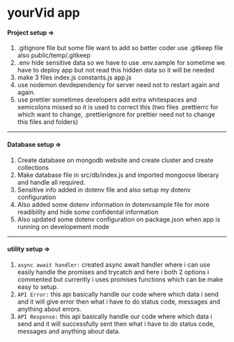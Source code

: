 # yourVid app

#### Project setup =>
1. .gitignore file but some file want to add so better coder use .gitkeep file also public/temp/.gitkeep
2. .env hide sensitive data so we have to use .env.sample for sometime we have to deploy app but not read this hidden data so it will be needed
3. make 3 files index.js constants.js app.js
4. use nodemon devdependency for server need not to restart again and again.
5. use prettier sometimes developers add extra whitespaces and semicolons missed so it is used to correct this (two files .prettierrc for which want to change, .prettierignore for prettier need not to change this files and folders)

<hr>

#### Database setup =>
1. Create database on mongodb website and create cluster and create collections
2. Make database file in src/db/index.js and imported mongoose liberary and handle all required.
3. Sensitive info added in dotenv file and also setup my dotenv configuration
4. Also added some dotenv information in dotenvsample file for more readibility and hide some confidental information
5. Also updated some dotenv configuration on package.json when app is running on developement mode

<hr>

#### utility setup =>
1. `async await handler:` created async await handler where i can use easily handle the promises and trycatch and here i both 2 options i commented but currently i uses promises functions which can be make easy to setup.
2. `API Error:` this api basically handle our code where which data i send and it will give error then what i have to do status code, messages and anything about errors.
3. `API Response:` this api basically handle our code where which data i send and it will successfully sent then what i have to do status code, messages and anything about data. 